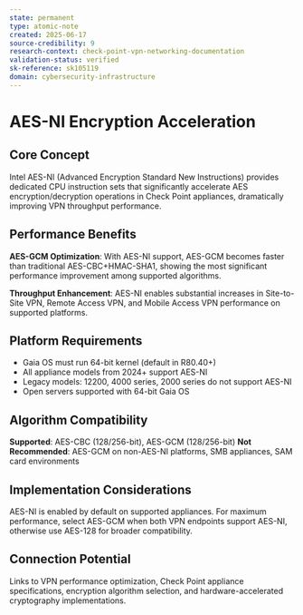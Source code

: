 ```yaml
---
state: permanent
type: atomic-note
created: 2025-06-17
source-credibility: 9
research-context: check-point-vpn-networking-documentation
validation-status: verified
sk-reference: sk105119
domain: cybersecurity-infrastructure
---
```


# AES-NI Encryption Acceleration

## Core Concept

Intel AES-NI (Advanced Encryption Standard New Instructions) provides dedicated CPU instruction sets that significantly accelerate AES encryption/decryption operations in Check Point appliances, dramatically improving VPN throughput performance.

## Performance Benefits

**AES-GCM Optimization**: With AES-NI support, AES-GCM becomes faster than traditional AES-CBC+HMAC-SHA1, showing the most significant performance improvement among supported algorithms.

**Throughput Enhancement**: AES-NI enables substantial increases in Site-to-Site VPN, Remote Access VPN, and Mobile Access VPN performance on supported platforms.

## Platform Requirements

- Gaia OS must run 64-bit kernel (default in R80.40+)
- All appliance models from 2024+ support AES-NI
- Legacy models: 12200, 4000 series, 2000 series do not support AES-NI
- Open servers supported with 64-bit Gaia OS

## Algorithm Compatibility

**Supported**: AES-CBC (128/256-bit), AES-GCM (128/256-bit)
**Not Recommended**: AES-GCM on non-AES-NI platforms, SMB appliances, SAM card environments

## Implementation Considerations

AES-NI is enabled by default on supported appliances. For maximum performance, select AES-GCM when both VPN endpoints support AES-NI, otherwise use AES-128 for broader compatibility.

## Connection Potential

Links to VPN performance optimization, Check Point appliance specifications, encryption algorithm selection, and hardware-accelerated cryptography implementations.